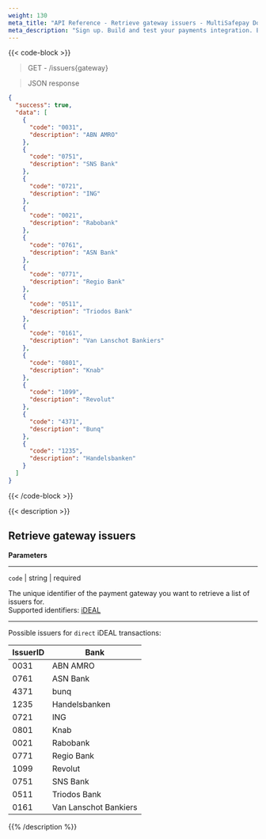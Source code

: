 ```yaml
---
weight: 130
meta_title: "API Reference - Retrieve gateway issuers - MultiSafepay Docs"
meta_description: "Sign up. Build and test your payments integration. Explore our products and services. Use our API Reference, SDKs, and wrappers. Get support."
---
```


{{< code-block >}}

> GET - /issuers{gateway}

> JSON response


```json
{
  "success": true,
  "data": [
    {
      "code": "0031",
      "description": "ABN AMRO"
    },
    {
      "code": "0751",
      "description": "SNS Bank"
    },
    {
      "code": "0721",
      "description": "ING"
    },
    {
      "code": "0021",
      "description": "Rabobank"
    },
    {
      "code": "0761",
      "description": "ASN Bank"
    },
    {
      "code": "0771",
      "description": "Regio Bank"
    },
    {
      "code": "0511",
      "description": "Triodos Bank"
    },
    {
      "code": "0161",
      "description": "Van Lanschot Bankiers"
    },
    {
      "code": "0801",
      "description": "Knab"
    },
    {
      "code": "1099",
      "description": "Revolut"
    },
    {
      "code": "4371",
      "description": "Bunq"
    },
    {
      "code": "1235",
      "description": "Handelsbanken"
    }
  ]
}

```
{{< /code-block >}}

{{< description >}}
## Retrieve gateway issuers

**Parameters**

----------------
`code` | string | required

The unique identifier of the payment gateway you want to retrieve a list of issuers for.  
Supported identifiers: [iDEAL](#ideal-issuers) 

----------------

Possible issuers for `direct` iDEAL transactions:

| IssuerID | Bank                  |
|----------|-----------------------|
| 0031     | ABN AMRO              |
| 0761     | ASN Bank              |
| 4371     | bunq                  |
| 1235     | Handelsbanken         |
| 0721     | ING                   |
| 0801     | Knab                  |
| 0021     | Rabobank              |
| 0771     | Regio Bank            |
| 1099     | Revolut               |
| 0751     | SNS Bank              |
| 0511     | Triodos Bank          |
| 0161     | Van Lanschot Bankiers |

{{% /description %}}

